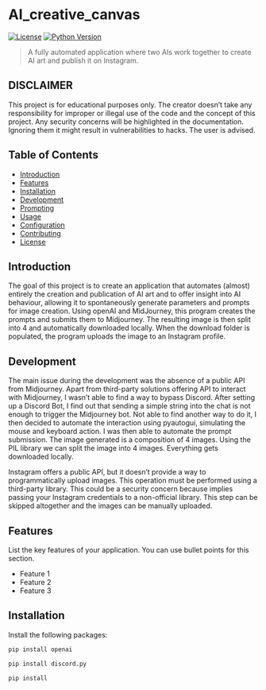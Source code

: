 # AI_creative_canvas

[![License](https://img.shields.io/badge/license-MIT-blue.svg)](LICENSE)
[![Python Version](https://img.shields.io/badge/python-3.7%20%7C%203.8%20%7C%203.9%20%7C%203.10-blue)](https://www.python.org/downloads/release/python-310/)

> A fully automated application where two AIs work together to create AI art and publish it on Instagram.

## DISCLAIMER
This project is for educational purposes only. The creator doesn’t take any responsibility for improper or illegal use of the code and the concept of this project. 
Any security concerns will be highlighted in the documentation. Ignoring them it might result in vulnerabilities to hacks. The user is advised. 

## Table of Contents

- [Introduction](#introduction)
- [Features](#features)
- [Installation](#installation)
- [Development](#development)
- [Prompting](#prompting)
- [Usage](#usage)
- [Configuration](#configuration)
- [Contributing](#contributing)
- [License](#license)

## Introduction<a id="introduction"></a>

The goal of this project is to create an application that automates (almost) entirely the creation and publication of AI art and to offer insight into AI behaviour,
allowing it to spontaneously generate parameters and prompts for image creation.
Using openAI and MidJourney, this program creates the prompts and submits them to Midjourney. The resulting image is then split into 4 and automatically downloaded locally. 
When the download folder is populated, the program uploads the image to an Instagram profile.

## Development<a id="development"></a>

The main issue during the development was the absence of a public API from Midjourney. 
Apart from third-party solutions offering API to interact with Midjourney, I wasn’t able to find a way to bypass Discord. 
After setting up a Discord Bot, I find out that sending a simple string into the chat is not enough to trigger the Midjourney bot. 
Not able to find another way to do it, I then decided to automate the interaction using pyautogui, simulating the mouse and keyboard action. I was then able to automate the prompt submission.
The image generated is a composition of 4 images. Using the PIL library we can split the image into 4 images. Everything gets downloaded locally. 

Instagram offers a public API, but it doesn’t provide a way to programmatically upload images. This operation must be performed using a third-party library.
This could be a security concern because implies passing your Instagram credentials to a non-official library. 
This step can be skipped altogether and the images can be manually uploaded.

## Features<a id="features"></a>

List the key features of your application. You can use bullet points for this section.

- Feature 1
- Feature 2
- Feature 3

## Installation<a id="installation"></a>

Install the following packages:

```bash
pip install openai
```
```bash
pip install discord.py
```
```bash
pip install
```

